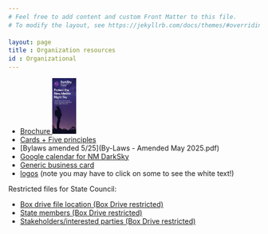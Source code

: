 ```yaml
---
# Feel free to add content and custom Front Matter to this file.
# To modify the layout, see https://jekyllrb.com/docs/themes/#overriding-theme-defaults

layout: page
title : Organization resources
id : Organizational
---
```


- <a href="outreach/material/NM Protect the night brochure (5-2024).pdf"> Brochure <img src="outreach/material/cover.png" width="10%"> </A>
- [Cards + Five principles](outreach/material/cards.html)
- [Bylaws amended 5/25](By-Laws - Amended May 2025.pdf)
- [Google calendar for NM DarkSky](https://calendar.google.com/calendar/u/0?cid=bmV3bWV4aWNvQGRhcmtza3kub3Jn)
- [Generic business card](card.pdf)
- [logos](logos/logos) (note you may have to click on some to see the white text!)

Restricted files for State Council:

- [Box drive file location (Box Drive restricted) ](https://app.box.com/folder/197128831422)
- [State members (Box Drive restricted)](https://app.box.com/folder/211347332732)
- [Stakeholders/interested parties (Box Drive restricted)](https://app.box.com/file/1176385402360)

